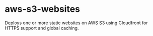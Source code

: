 # aws-s3-websites
Deploys one or more static websites on AWS S3 using Cloudfront for HTTPS support and global caching.
